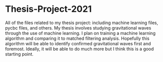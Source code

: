 # Thesis-Project-2021
All of the files related to my thesis project: including machine learning files, pycbc files, and others.
My thesis involves studying gravitational waves through the use of machine learning. I plan on training a machine learning algorithm and comparing it to matched filtering analysis. Hopefully this algorithm will be able to identify confirmed gravitational waves first and foremost. Ideally, it will be able to do much more but I think this is a good starting point.
